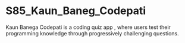 # S85_Kaun_Baneg_Codepati
Kaun Banega Codepati is a coding quiz app , where users test their programming knowledge through progressively challenging questions. 

